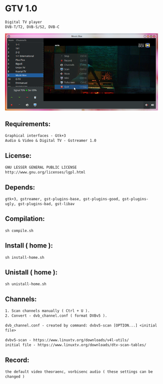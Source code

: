 # GTV 1.0

	Digital TV player
	DVB-T/T2, DVB-S/S2, DVB-C


![alt text](screenshots.png "Preview")


## Requirements:
	Graphical interfaces - Gtk+3
	Audio & Video & Digital TV - Gstreamer 1.0

## License:
	GNU LESSER GENERAL PUBLIC LICENSE
	http://www.gnu.org/licenses/lgpl.html

## Depends:
	gtk+3, gstreamer, gst-plugins-base, gst-plugins-good, gst-plugins-ugly, gst-plugins-bad, gst-libav

## Compilation:
	sh compile.sh
  
## Install ( home ):
  	sh install-home.sh

## Unistall ( home ):
	sh unistall-home.sh


## Channels:
	1. Scan channels manually ( Ctrl + U ).
	2. Convert - dvb_channel.conf ( format DVBv5 ).
	
	dvb_channel.conf - created by command: dvbv5-scan [OPTION...] <initial file>

	dvbv5-scan - https://www.linuxtv.org/downloads/v4l-utils/
	initial file - https://www.linuxtv.org/downloads/dtv-scan-tables/

## Record:
	the default video theoraenc, vorbisenc audio ( these settings can be changed )


